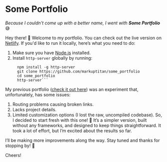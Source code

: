 # Some Portfolio

*Because I couldn't come up with a better name, I went with **Some Portfolio*** 😅

Hey there! 👋 Welcome to my portfolio. You can check out the live version on [Netlify](http://markuptitan.netlify.app). If you'd like to run it locally, here’s what you need to do:

1. Make sure you have [Node.js](https://nodejs.org/en/download/package-manager) installed.
2. Install `http-server` globally by running:
   ```
     npm install -g http-server
     git clone https://github.com/markuptitan/some_portfolio
     cd some_portfolio
     http-server```

My previous portfolio ([check it out here](https://markuptitan.github.io)) was an experiment that, unfortunately, has some issues:

1. Routing problems causing broken links.
2. Lacks project details.
3. Limited customization options (I lost the raw, uncompiled codebase).
So, I decided to start fresh with this one! 🌟 It’s a simpler version, built without any frameworks, and designed to keep things straightforward. It took a lot of effort, but I’m excited about the results so far.

I’ll be making more improvements along the way. Stay tuned and thanks for stopping by! 🚀

Cheers!
